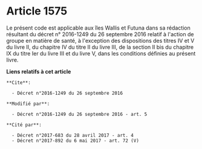 # Article 1575

Le présent code est applicable aux îles Wallis et Futuna dans sa rédaction résultant du décret n° 2016-1249 du 26 septembre
2016 relatif à l'action de groupe en matière de santé, à l'exception des dispositions des titres IV et V du livre II, du
chapitre IV du titre II du livre III, de la section II bis du chapitre IX du titre Ier du livre III et du livre V, dans les
conditions définies au présent livre.

**Liens relatifs à cet article**

	**Cite**:

	  - Décret n°2016-1249 du 26 septembre 2016

	**Modifié par**:

	  - Décret n°2016-1249 du 26 septembre 2016 - art. 5

	**Cité par**:

	  - Décret n°2017-683 du 28 avril 2017 - art. 4
	  - Décret n°2017-892 du 6 mai 2017 - art. 72 (V)
